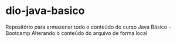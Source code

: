 # dio-java-basico
Repositório para armazenar todo o conteúdo do curso Java Básico - Bootcamp
Alterando o conteúdo do arquivo de forma local